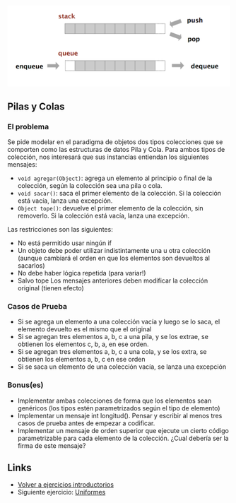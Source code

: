 
![pilasYColas](../images/stacksAndQueues.png)

## Pilas y Colas

### El problema

Se pide modelar en el paradigma de objetos dos tipos colecciones que se comporten como las estructuras de datos Pila y Cola. Para ambos tipos de colección, nos interesará que sus instancias entiendan los siguientes mensajes:

- `void agregar(Object)`: agrega un elemento al principio o final de la colección, según la colección sea una pila o cola. 
- `void sacar()`: saca el primer elemento de la colección. Si la colección está vacía, lanza una excepción. 
- `Object tope()`: devuelve el primer elemento de la colección, sin removerlo. Si la colección está vacía, lanza una excepción.

Las restricciones son las siguientes:

- No está permitido usar ningún if
- Un objeto debe poder utilizar indistintamente una u otra colección (aunque cambiará el orden en que los elementos son devueltos al sacarlos)
- No debe haber lógica repetida (para variar!)
- Salvo tope Los mensajes anteriores deben modificar la colección original (tienen efecto) 

### Casos de Prueba

- Si se agrega un elemento a una colección vacía y luego se lo saca, el elemento devuelto es el mismo que el original
- Si se agregan tres elementos a, b, c a una pila, y se los extrae, se obtienen los elementos c, b, a, en ese orden. 
- Si se agregan tres elementos a, b, c a una cola, y se los extra, se obtienen los elementos a, b, c en ese orden 
- Si se saca un elemento de una colección vacía, se lanza una excepción

### Bonus(es)

- Implementar ambas colecciones de forma que los elementos sean genéricos (los tipos estén parametrizados según el tipo de elemento)
- Implementar un mensaje int longitud(). Pensar y escribir al menos tres casos de prueba antes de empezar a codificar. 
- Implementar un mensaje de orden superior que ejecute un cierto código parametrizable para cada elemento de la colección. ¿Cual debería ser la firma de este mensaje?

## Links

- [Volver a ejercicios introductorios](index.md)
- Siguiente ejercicio: [Uniformes](uniformes.md)
